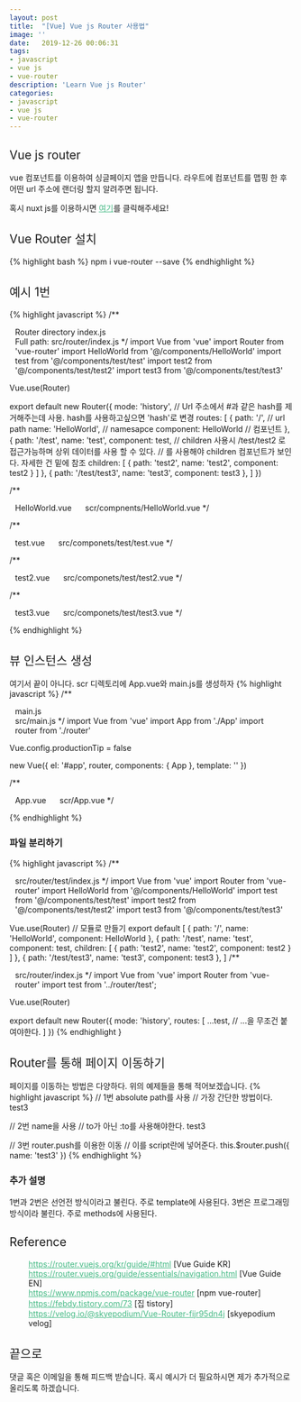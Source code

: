 ```yaml
---
layout: post
title:  "[Vue] Vue js Router 사용법"
image: ''
date:   2019-12-26 00:06:31
tags:
- javascript
- vue js
- vue-router
description: 'Learn Vue js Router'
categories:
- javascript
- vue js
- vue-router
---
```


## Vue js router
vue 컴포넌트를 이용하여 싱글페이지 앱을 만듭니다. 라우트에 컴포넌트를 맵핑 한 후 어떤 url 주소에 랜더링 할지 알려주면 됩니다.

혹시 nuxt js를 이용하시면 <a href="#">여기</a>를 클릭해주세요!

## Vue Router 설치
{% highlight bash %}
npm i vue-router --save
{% endhighlight %}

## 예시 1번
{% highlight javascript %}
/**
* Router directory index.js
* Full path: src/router/index.js
*/
import Vue from 'vue'
import Router from 'vue-router'
import HelloWorld from '@/components/HelloWorld'
import test from '@/components/test/test'
import test2 from '@/components/test/test2'
import test3 from '@/components/test/test3'

Vue.use(Router)

export default new Router({
  mode: 'history', // Url 주소에서 #과 같은 hash를 제거해주는데 사용. hash를 사용하고싶으면 'hash'로 변경
  routes: [
    {
      path: '/', // url path
      name: 'HelloWorld', // namesapce
      component: HelloWorld // 컴포넌트
    },
    {
      path: '/test',
      name: 'test',
      component: test,
        // children 사용시 /test/test2 로 접근가능하며 상위 데이터를 사용 할 수 있다.
        // <router-view></router-view> 를 사용해야 children 컴포넌트가 보인다. 자세한 건 밑에 참조
          children: [
            {
              path: 'test2',
              name: 'test2',
              component: test2
            }
          ]
      },
    {
      path: '/test/test3',
      name: 'test3',
      component: test3
    },
  ]
})

/**
* HelloWorld.vue
* scr/compnents/HelloWorld.vue
*/
<template>
  <div class="hello">
    <h1>{{ msg }}</h1>
    <h2>Essential Links</h2>
    <ul>
      <li>
        <a
          href="https://vuejs.org"
          target="_blank"
        >
          Core Docs
        </a>
      </li>
      <li>
        <a
          href="https://forum.vuejs.org"
          target="_blank"
        >
          Forum
        </a>
      </li>
      <li>
        <a
          href="https://chat.vuejs.org"
          target="_blank"
        >
          Community Chat
        </a>
      </li>
      <li>
        <a
          href="https://twitter.com/vuejs"
          target="_blank"
        >
          Twitter
        </a>
      </li>
      <br>
      <li>
        <a
          href="http://vuejs-templates.github.io/webpack/"
          target="_blank"
        >
          Docs for This Template
        </a>
      </li>
    </ul>
    <h2>Ecosystem</h2>
    <ul>
      <li>
        <a
          href="http://router.vuejs.org/"
          target="_blank"
        >
          vue-router
        </a>
      </li>
      <li>
        <a
          href="http://vuex.vuejs.org/"
          target="_blank"
        >
          vuex
        </a>
      </li>
      <li>
        <a
          href="http://vue-loader.vuejs.org/"
          target="_blank"
        >
          vue-loader
        </a>
      </li>
      <li>
        <a
          href="https://github.com/vuejs/awesome-vue"
          target="_blank"
        >
          awesome-vue
        </a>
      </li>
    </ul>
  </div>
</template>

<script>
export default {
  name: 'HelloWorld',
  data () {
    return {
      msg: 'Welcome to Your Vue.js App'
    }
  }
}
</script>

<!-- Add "scoped" attribute to limit CSS to this component only -->
<style scoped>
h1, h2 {
  font-weight: normal;
}
ul {
  list-style-type: none;
  padding: 0;
}
li {
  display: inline-block;
  margin: 0 10px;
}
a {
  color: #42b983;
}
</style>


/**
* test.vue
* src/componets/test/test.vue
*/
<template>
    <div class="test">
        <h1>{{ message }}</h1>
        <router-view></router-view> // 아까 위에서 언급한 부분
        <router-link to="/test/test3">test3</router-link> // <a href="">와 같은 역할이다. 다른 방법도 있으니 밑에 확인!
    </div>
</template>
<script>
export default {
    name: 'test',
    data() {
        return {
            message: 'Test page '
        }
    },
}
</script>

/**
* test2.vue
* src/componets/test/test2.vue
*/
<template>
    <div class="test2">
        count:
        <h1>{{ count }}</h1>
    </div class="test2">
</template>
<script>
export default {
    name: 'test2',
    data() {
        return {
            count : 0,
        }
    },
}
</script>

/**
* test3.vue
* src/componets/test/test3.vue
*/
<template>
    <div class="test3">
        <h1>{{ msg }}</h1>
    </div>
</template>
<script>
export default {
    name: 'test3',
    data() {
        return {
            msg: 'test3 입니다!',
        }
    },
}
</script>
{% endhighlight %}

## 뷰 인스턴스 생성
여기서 끝이 아니다.
scr 디렉토리에 App.vue와 main.js를 생성하자
{% highlight javascript %}
/**
* main.js
* src/main.js
*/
import Vue from 'vue'
import App from './App'
import router from './router'

Vue.config.productionTip = false

new Vue({
  el: '#app',
  router,
  components: { App },
  template: '<App/>'
})

/**
* App.vue
* scr/App.vue
*/
<template>
  <div id="app">
    <img src="./assets/logo.png">
    <router-view/> // layout으로 사용되는 최상위 이기 때문에 무조건 필요하다. 컴포넌트들은 이를 통과한다.
  </div>
</template>

<script>
export default {
  name: 'App'
}
</script>

<style>
#app {
  font-family: 'Avenir', Helvetica, Arial, sans-serif;
  -webkit-font-smoothing: antialiased;
  -moz-osx-font-smoothing: grayscale;
  text-align: center;
  color: #2c3e50;
  margin-top: 60px;
}
</style>
{% endhighlight %}

### 파일 분리하기
{% highlight javascript %}
/**
* src/router/test/index.js
*/
import Vue from 'vue'
import Router from 'vue-router'
import HelloWorld from '@/components/HelloWorld'
import test from '@/components/test/test'
import test2 from '@/components/test/test2'
import test3 from '@/components/test/test3'

Vue.use(Router)
// 모듈로 만들기
export default [
    {
        path: '/',
        name: 'HelloWorld',
        component: HelloWorld
    },
    {
        path: '/test',
        name: 'test',
        component: test,
            children: [
                {
                path: 'test2',
                name: 'test2',
                component: test2
                }
            ]
    },
    {
        path: '/test/test3',
        name: 'test3',
        component: test3
    },
]
/**
* src/router/index.js
*/
import Vue from 'vue'
import Router from 'vue-router'
import test from '../router/test';

Vue.use(Router)

export default new Router({
  mode: 'history',
  routes: [
    ...test, // ...을 무조건 붙여야한다.
  ]
})
{% endhighlight }

## Router를 통해 페이지 이동하기
페이지를 이동하는 방법은 다양하다. 위의 예제들을 통해 적어보겠습니다.
{% highlight javascript %}
// 1번 absolute path를 사용
// 가장 간단한 방법이다.
<router-link to="/test/test3">test3</router-link>

// 2번 name을 사용
// to가 아닌 :to를 사용해야한다.
<router-link :to="{ name: 'test3' }">test3</router-link>

// 3번 router.push를 이용한 이동
// 이를 script란에 넣어준다.
this.$router.push({ name: 'test3' })
{% endhighlight %}

### 추가 설명
1번과 2번은 선언전 방식이라고 불린다. 주로 template에 사용된다.
3번은 프로그래밍 방식이라 불린다. 주로 methods에 사용된다.

## Reference
1. https://router.vuejs.org/kr/guide/#html [Vue Guide KR]
2. https://router.vuejs.org/guide/essentials/navigation.html [Vue Guide EN]
3. https://www.npmjs.com/package/vue-router [npm vue-router]
4. https://febdy.tistory.com/73 [집 tistory]
5. https://velog.io/@skyepodium/Vue-Router-fijr95dn4j [skyepodium velog]

## 끝으로
댓글 혹은 이메일을 통해 피드백 받습니다. 혹시 예시가 더 필요하시면 제가 추가적으로 올리도록 하겠습니다.
